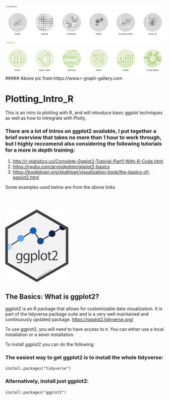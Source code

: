 <img src="/pics/plot_examples.png" width="800">  
##### Above pic from:https://www.r-graph-gallery.com

# Plotting_Intro_R
This is an intro to plotting with R, and will introduce basic ggplot techniques as well as how to intregrate with Plotly.

### There are a lot of Intros on ggplot2 available, I put together a brief overview that takes no more than 1 hour to work through, but I highly reccomend also considering the following tutorials for a more in depth training:
1. http://r-statistics.co/Complete-Ggplot2-Tutorial-Part1-With-R-Code.html  
2. https://rpubs.com/arvindpdmn/ggplot2-basics  
3. https://bookdown.org/skaltman/visualization-book/the-basics-of-ggplot2.html  

Some examples used below are from the above links   
  
&nbsp;  
&nbsp;  

<img src="/pics/logo_ggplot2.png" width="200">  

## The Basics: What is ggplot2?

ggplot2 is an R package that allows for customizable data visualization. It is part of the tidyverse package suite and is a very well maintained and continuously updated package. https://ggplot2.tidyverse.org/

To use ggplot2, you will need to have access to `R`. You can either use a local installation or a sever installation. 

To install ggplot2 you can do the following:

### The easiest way to get ggplot2 is to install the whole tidyverse:
```
install.packages("tidyverse")
```

### Alternatively, install just ggplot2:
```
install.packages("ggplot2")
```

